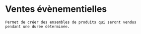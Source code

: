 # Ventes évènementielles


    Permet de créer des ensembles de produits qui seront vendus
    pendant une durée déterminée.
  
